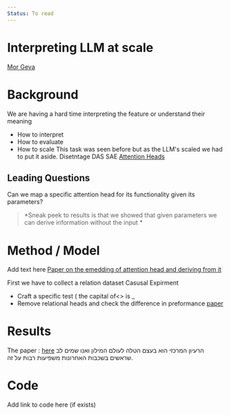```yaml
---
Status: To read
---
```

# Interpreting LLM at scale 
[Mor Geva](https://scholar.google.com/citations?user=GxpQbSkAAAAJ&hl=en)

# Background
We are having a hard time interpreting the feature or understand their meaning 
- How to interpret 
- How to evaluate
- How to scale
This task was seen before but as the LLM's scaled we had to put it aside.
Disetntage DAS SAE
[Attention Heads](https://openreview.net/pdf?id=kvcbV8KQsi) 

## Leading Questions
Can we map a specific attention head for its functionality given its parameters?

> *Sneak peek to results is that we showed that given parameters we can derive information without the input *

# Method / Model

Add text here
[Paper on the emedding of attention head and deriving from it ](https://arxiv.org/pdf/2209.02535)


First we have to collect a relation dataset 
Casusal Expirment
- Craft a specific test ( the capital of<> is _
-  Remove relational heads and check the difference in preformance
[paper](https://arxiv.org/pdf/2203.14680)
# Results

The paper : [here](https://arxiv.org/pdf/2412.11965)
הרעיון המרכזי הוא בעצם הטלה לעולם המילון ואנו שמים לב שראשים בשכבות האחרונות משפיעות רבות על זה.

# Code

Add link to code here (if exists)